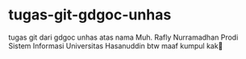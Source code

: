# tugas-git-gdgoc-unhas
tugas git dari gdgoc unhas
atas nama Muh. Rafly Nurramadhan Prodi Sistem Informasi Universitas Hasanuddin
btw maaf kumpul kak🙏
